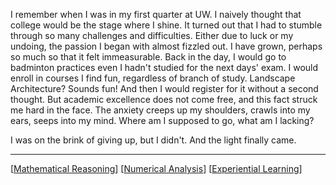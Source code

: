 I remember when I was in my first quarter at UW. I naively thought that college would be the stage where I shine. It turned out that I had to stumble through so many challenges and difficulties. Either due to luck or my undoing, the passion I began with almost fizzled out. I have grown, perhaps so much so that it felt immeasurable. Back in the day, I would go to badminton practices even I hadn't studied for the next days' exam. I would enroll in courses I find fun, regardless of branch of study. Landscape Architecture? Sounds fun! And then I would register for it without a second thought. But academic excellence does not come free, and this fact struck me hard in the face. The anxiety creeps up my shoulders, crawls into my ears, seeps into my mind. Where am I supposed to go, what am I lacking?

I was on the brink of giving up, but I didn't. And the light finally came.

---

[[Mathematical Reasoning]]
[[Numerical Analysis]]
[[Experiential Learning]]

[//begin]: # "Autogenerated link references for markdown compatibility"
[Mathematical Reasoning]: <MATH/Mathematical Reasoning.md> "Thinking Numbers. Proving Statements"
[Numerical Analysis]: <MATH/Numerical Analysis.md> "Numbers and Magic"
[Experiential Learning]: <Experiential Learning.md> "Experiential Learning"
[//end]: # "Autogenerated link references"
